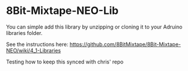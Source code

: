 # 8Bit-Mixtape-NEO-Lib

You can simple add this library by unzipping or cloning it to your Adruino libraries folder.

See the instructions here: https://github.com/8BitMixtape/8Bit-Mixtape-NEO/wiki/4_1-Libraries

Testing how to keep this synced with chris' repo
